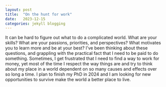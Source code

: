 ```yaml
---
layout: post
title:  "On the hunt for work"
date:   2023-12-15
categories: jekyll blogging
---
```


It can be hard to figure out what to do a complicated world. 
What are your skills? What are your passions, priorities, and perspectives? 
What motivates you to learn more and be at your best? 
I've been thinking about these questions, and grappling with the practical fact that I need to be paid to do something. 
Sometimes, I get frustrated that I need to find a way to work for money, yet most of the time I respect the way things are 
and try to think about my place in a world dependent on so many causes and effects over so long a time. 
I plan to finish my PhD in 2024 and I am looking for new opportunities to survive make the world a better place to live.


